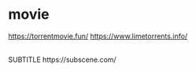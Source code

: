 # movie
https://torrentmovie.fun/
https://www.limetorrents.info/

<BR />
SUBTITLE
https://subscene.com/